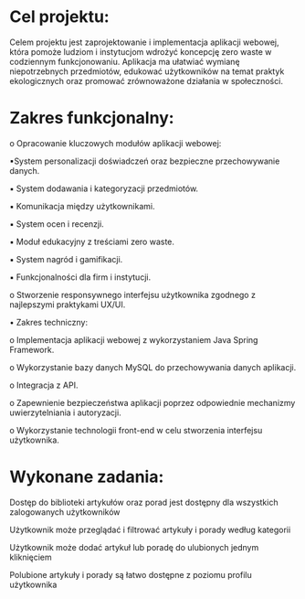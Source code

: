# Cel projektu:

Celem projektu jest zaprojektowanie i implementacja aplikacji webowej, która pomoże ludziom i
instytucjom wdrożyć koncepcję zero waste w codziennym funkcjonowaniu. Aplikacja ma ułatwiać
wymianę niepotrzebnych przedmiotów, edukować użytkowników na temat praktyk ekologicznych
oraz promować zrównoważone działania w społeczności.

# Zakres funkcjonalny:
o Opracowanie kluczowych modułów aplikacji webowej:

▪System personalizacji doświadczeń oraz bezpieczne przechowywanie danych.

▪ System dodawania i kategoryzacji przedmiotów.

▪ Komunikacja między użytkownikami.

▪ System ocen i recenzji.

▪ Moduł edukacyjny z treściami zero waste.

▪ System nagród i gamifikacji.

▪ Funkcjonalności dla firm i instytucji.

o Stworzenie responsywnego interfejsu użytkownika zgodnego z najlepszymi
praktykami UX/UI.

• Zakres techniczny:

o Implementacja aplikacji webowej z wykorzystaniem Java Spring Framework.

o Wykorzystanie bazy danych MySQL do przechowywania danych aplikacji.

o Integracja z API.

o Zapewnienie bezpieczeństwa aplikacji poprzez odpowiednie mechanizmy
uwierzytelniania i autoryzacji.

o Wykorzystanie technologii front-end w celu stworzenia interfejsu użytkownika.

# Wykonane zadania:

Dostęp do biblioteki artykułów oraz porad jest dostępny dla wszystkich zalogowanych użytkowników


Użytkownik może przeglądać i filtrować artykuły i porady według kategorii


Użytkownik może dodać artykuł lub poradę do ulubionych jednym kliknięciem


Polubione artykuły i porady są łatwo dostępne z poziomu profilu użytkownika
